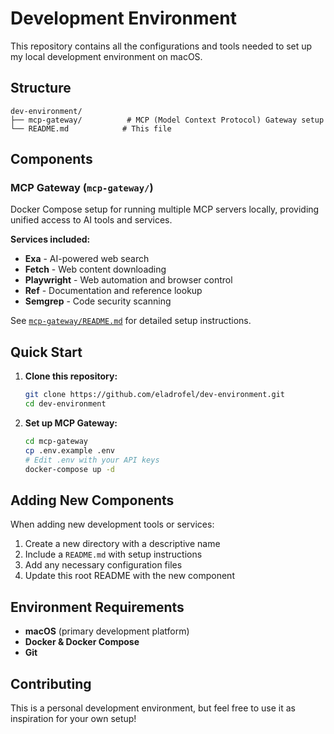 # Development Environment

This repository contains all the configurations and tools needed to set up my local development environment on macOS.

## Structure

```
dev-environment/
├── mcp-gateway/          # MCP (Model Context Protocol) Gateway setup
└── README.md            # This file
```

## Components

### MCP Gateway (`mcp-gateway/`)
Docker Compose setup for running multiple MCP servers locally, providing unified access to AI tools and services.

**Services included:**
- **Exa** - AI-powered web search
- **Fetch** - Web content downloading
- **Playwright** - Web automation and browser control  
- **Ref** - Documentation and reference lookup
- **Semgrep** - Code security scanning

See [`mcp-gateway/README.md`](./mcp-gateway/README.md) for detailed setup instructions.

## Quick Start

1. **Clone this repository:**
   ```bash
   git clone https://github.com/eladrofel/dev-environment.git
   cd dev-environment
   ```

2. **Set up MCP Gateway:**
   ```bash
   cd mcp-gateway
   cp .env.example .env
   # Edit .env with your API keys
   docker-compose up -d
   ```

## Adding New Components

When adding new development tools or services:

1. Create a new directory with a descriptive name
2. Include a `README.md` with setup instructions
3. Add any necessary configuration files
4. Update this root README with the new component

## Environment Requirements

- **macOS** (primary development platform)
- **Docker & Docker Compose**
- **Git**

## Contributing

This is a personal development environment, but feel free to use it as inspiration for your own setup!